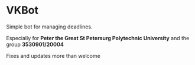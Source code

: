 # VKBot
Simple bot for managing deadlines.

Especially for **Peter the Great St Petersurg Polytechnic University** and the group **3530901/20004**

Fixes and updates more than welcome
